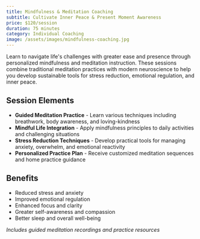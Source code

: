 ```yaml
---
title: Mindfulness & Meditation Coaching
subtitle: Cultivate Inner Peace & Present Moment Awareness
price: $120/session
duration: 75 minutes
category: Individual Coaching
image: /assets/images/mindfulness-coaching.jpg
---
```


Learn to navigate life's challenges with greater ease and presence through personalized mindfulness and meditation instruction. These sessions combine traditional meditation practices with modern neuroscience to help you develop sustainable tools for stress reduction, emotional regulation, and inner peace.

## Session Elements

- **Guided Meditation Practice** - Learn various techniques including breathwork, body awareness, and loving-kindness
- **Mindful Life Integration** - Apply mindfulness principles to daily activities and challenging situations
- **Stress Reduction Techniques** - Develop practical tools for managing anxiety, overwhelm, and emotional reactivity
- **Personalized Practice Plan** - Receive customized meditation sequences and home practice guidance

## Benefits

- Reduced stress and anxiety
- Improved emotional regulation
- Enhanced focus and clarity
- Greater self-awareness and compassion
- Better sleep and overall well-being

*Includes guided meditation recordings and practice resources*